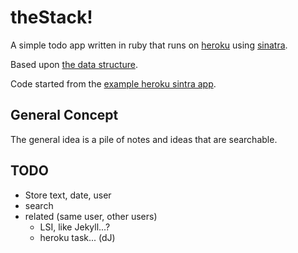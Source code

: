 # theStack!

A simple todo app written in ruby that runs on [heroku][2] using [sinatra][3].

Based upon [the data structure][1]. 

Code started from the [example heroku sintra app][4].

## General Concept

The general idea is a pile of notes and ideas that are searchable.

## TODO

 * Store text, date, user
 * search
 * related (same user, other users)
   * LSI, like Jekyll...?
   * heroku task... (dJ)

 [1]: http://en.wikipedia.org/wiki/Stack_(data_structure)
 [2]: http://heroku.com/
 [3]: http://www.sinatrarb.com/
 [4]: http://github.com/sinatra/heroku-sinatra-app


